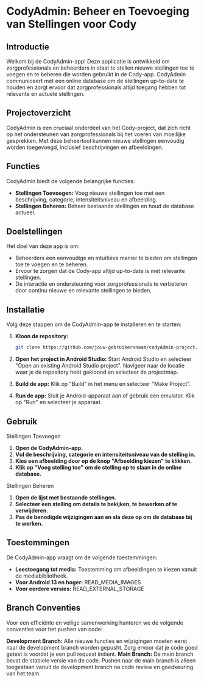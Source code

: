 # CodyAdmin: Beheer en Toevoeging van Stellingen voor Cody

## Introductie

Welkom bij de CodyAdmin-app! Deze applicatie is ontwikkeld om zorgprofessionals en beheerders in staat te stellen nieuwe stellingen toe te voegen en te beheren die worden gebruikt in de Cody-app. CodyAdmin communiceert met een online database om de stellingen up-to-date te houden en zorgt ervoor dat zorgprofessionals altijd toegang hebben tot relevante en actuele stellingen.

## Projectoverzicht

CodyAdmin is een cruciaal onderdeel van het Cody-project, dat zich richt op het ondersteunen van zorgprofessionals bij het voeren van moeilijke gesprekken. Met deze beheertool kunnen nieuwe stellingen eenvoudig worden toegevoegd, inclusief beschrijvingen en afbeeldingen.

## Functies

CodyAdmin biedt de volgende belangrijke functies:
- **Stellingen Toevoegen:** Voeg nieuwe stellingen toe met een beschrijving, categorie, intensiteitsniveau en afbeelding.
- **Stellingen Beheren:** Beheer bestaande stellingen en houd de database actueel.

## Doelstellingen

Het doel van deze app is om:
- Beheerders een eenvoudige en intuïtieve manier te bieden om stellingen toe te voegen en te beheren.
- Ervoor te zorgen dat de Cody-app altijd up-to-date is met relevante stellingen.
- De interactie en ondersteuning voor zorgprofessionals te verbeteren door continu nieuwe en relevante stellingen te bieden.

## Installatie

Volg deze stappen om de CodyAdmin-app te installeren en te starten:

1. **Kloon de repository:**
   ```sh
   git clone https://github.com/jouw-gebruikersnaam/codyAdmin-project.git
   
2. **Open het project in Android Studio:**
   Start Android Studio en selecteer "Open an existing Android Studio project".
   Navigeer naar de locatie waar je de repository hebt gekloond en selecteer de projectmap.

3. **Build de app:**
   Klik op "Build" in het menu en selecteer "Make Project".

4. **Run de app:**
   Sluit je Android-apparaat aan of gebruik een emulator.
   Klik op "Run" en selecteer je apparaat.

## Gebruik
Stellingen Toevoegen
1. **Open de CodyAdmin-app.**
2. **Vul de beschrijving, categorie en intensiteitsniveau van de stelling in.**
3. **Kies een afbeelding door op de knop "Afbeelding kiezen" te klikken.**
4. **Klik op "Voeg stelling toe" om de stelling op te slaan in de online database.**
   
Stellingen Beheren
1. **Open de lijst met bestaande stellingen.**
2. **Selecteer een stelling om details te bekijken, te bewerken of te verwijderen.**
3. **Pas de benodigde wijzigingen aan en sla deze op om de database bij te werken.**
 
## Toestemmingen
De CodyAdmin-app vraagt om de volgende toestemmingen:

- **Leestoegang tot media:** Toestemming om afbeeldingen te kiezen vanuit de mediabibliotheek.
- **Voor Android 13 en hoger:** READ_MEDIA_IMAGES
- **Voor eerdere versies:** READ_EXTERNAL_STORAGE
  
## Branch Conventies

Voor een efficiënte en veilige samenwerking hanteren we de volgende conventies voor het pushen van code:

**Development Branch:** Alle nieuwe functies en wijzigingen moeten eerst naar de development branch worden gepusht. Zorg ervoor dat je code goed getest is voordat je een pull request indient.
**Main Branch:** De main branch bevat de stabiele versie van de code. Pushen naar de main branch is alleen toegestaan vanuit de development branch na code review en goedkeuring van het team.
